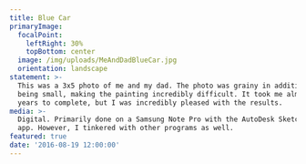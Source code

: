 ```yaml
---
title: Blue Car
primaryImage:
  focalPoint:
    leftRight: 30%
    topBottom: center
  image: /img/uploads/MeAndDadBlueCar.jpg
  orientation: landscape
statement: >-
  This was a 3x5 photo of me and my dad. The photo was grainy in addition to
  being small, making the painting incredibly difficult. It took me almost two
  years to complete, but I was incredibly pleased with the results.
media: >-
  Digital. Primarily done on a Samsung Note Pro with the AutoDesk SketchBook
  app. However, I tinkered with other programs as well.
featured: true
date: '2016-08-19 12:00:00'
---
```


